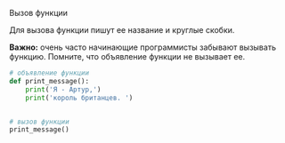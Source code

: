 Вызов функции

Для вызова функции пишут ее название и круглые скобки.

**Важно:** очень часто начинающие программисты забывают вызывать функцию. Помните, что объявление функции не вызывает ее.

```python
# объявление функции
def print_message():
    print('Я - Артур,')
    print('король британцев. ')


# вызов функции
print_message()
```
